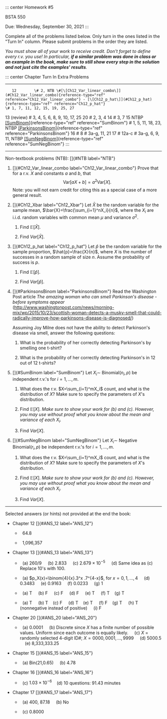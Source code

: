 ::: center
Homework #5

BSTA 550

Due: Wednesday, September 30, 2021
:::

Complete all of the problems listed below. Only turn in the ones listed
in the "Turn In\" column. Please submit problems in the order they are
listed.

*You must show all of your work to receive credit. Don't forget to
define every r.v. you use!* *In particular, **if a similar problem was
done in class or an example in the book, make sure to still show every
step in the solution and not just cite the examples' results**.*

::: center
     Chapter                                                                                                   Turn In                                                                                                                                                    Extra Problems
  ------------- ------------------------------------------------------------------------------------------------------------------------------------------------------------------------------------------------------ ---------------------------------------------------------------------------------------------------------------------
       12        \# 2, NTB \#[\[Ch12_Var_linear_combo\]](#Ch12_Var_linear_combo){reference-type="ref" reference="Ch12_Var_linear_combo"} - [\[Ch12_p_hat\]](#Ch12_p_hat){reference-type="ref" reference="Ch12_p_hat"}                                             \# 1, 7, 11, 12, 15, 19, 25, 27
   13 (review)                                                                                                                                                                                                                                                    \# 3, 4, 5, 6, 8, 9, 10, 17, 25
       20                                                                                                                                                                                                                                                                   \# 2, 3, 4
       14                                                                                                                                                                                                                                                                     \# 3, 7
       15                                                                     NTBP [\[SumBinom\]](#SumBinom){reference-type="ref" reference="SumBinom"}                                                                 \# 1, 5, 11, 18, 23, NTBP [\[ParkinsonsBinom\]](#ParkinsonsBinom){reference-type="ref" reference="ParkinsonsBinom"}
       16                                                                                                        \# 8                                                                                                                                                     \# 3a-g, 11, 21
       17                                                                                                      \# 12a-c                                                                                                        \# 3a-g, 6, 9, 11, NTBP [\[SumNegBinom\]](#SumNegBinom){reference-type="ref" reference="SumNegBinom"}
:::

------------------------------------------------------------------------

Non-textbook problems (NTB): []{#NTB label="NTB"}

1.  []{#Ch12_Var_linear_combo label="Ch12_Var_linear_combo"} Prove that
    for a r.v. $X$ and constants $a$ and $b$, that
    $$\mathrm{Var}[aX+b]=a^2\mathrm{Var}[X].$$ Note: you will not earn
    credit for citing this as a special case of a more general result.

2.  []{#Ch12_Xbar label="Ch12_Xbar"} Let $\bar{X}$ be the random
    variable for the sample mean, $\bar{X}=\frac{\sum_{i=1}^nX_i}{n}$,
    where the $X_i$ are i.i.d. random variables with common mean $\mu$
    and variance $\sigma^2$.

    1.  Find $\mathbb{E}[\bar{X}]$.

    2.  Find $Var[\bar{X}]$.

3.  []{#Ch12_p_hat label="Ch12_p_hat"} Let $\hat{p}$ be the random
    variable for the sample proportion, $\hat{p}=\frac{X}{n}$, where $X$
    is the number of successes in a random sample of size $n$. Assume
    the probability of success is $p$.

    1.  Find $\mathbb{E}[\hat{p}]$.

    2.  Find $Var[\hat{p}]$.

4.  []{#ParkinsonsBinom label="ParkinsonsBinom"} Read the Washington
    Post article *The amazing woman who can smell Parkinson's disease -
    before symptoms appear*
    (<http://www.washingtonpost.com/news/morning-mix/wp/2015/10/23/scottish-woman-detects-a-musky-smell-that-could-radically-improve-how-parkinsons-disease-is-diagnosed/>)

    Assuming Joy Milne does not have the ability to detect Parkinson's
    disease via smell, answer the following questions:

    1.  What is the probability of her correctly detecting Parkinson's
        by smelling one t-shirt?

    2.  What is the probability of her correctly detecting Parkinson's
        in 12 out of 12 t-shirts?

5.  []{#SumBinom label="SumBinom"} Let $X_i\sim$ Binomial($n_i,p$) be
    independent r.v.'s for $i=1,\ldots,m$.

    1.  What does the r.v. $X=\sum_{i=1}^mX_i$ count, and what is the
        distribution of $X$? Make sure to specify the parameters of
        $X$'s distribution.

    2.  Find $\mathbb{E}[X]$. *Make sure to show your work for (b) and
        (c). However, you may use without proof what you know about the
        mean and variance of each $X_i$.*

    3.  Find $Var[X]$.

6.  []{#SumNegBinom label="SumNegBinom"} Let $X_i\sim$ Negative
    Binomial($r_i,p$) be independent r.v.'s for $i=1,\ldots,m$.

    1.  What does the r.v. $X=\sum_{i=1}^mX_i$ count, and what is the
        distribution of $X$? Make sure to specify the parameters of
        $X$'s distribution.

    2.  Find $\mathbb{E}[X]$. *Make sure to show your work for (b) and
        (c). However, you may use without proof what you know about the
        mean and variance of each $X_i$.*

    3.  Find $Var[X]$.

------------------------------------------------------------------------

Selected answers (or hints) not provided at the end the book:

-   Chapter 12 []{#ANS_12 label="ANS_12"}

    -     64.8

    -     1,096,357

-   Chapter 13 []{#ANS_13 label="ANS_13"}

    -     (a) 260/9     (b) 2.833     (c) $2.679\times 10^{-5}$     (d)
        Same idea as (c) Replace 10's with 100.     

    -     (a) $p_X(x)=\binom{4}{x}.3^x .7^{4-x}$, for $x=0,1,\ldots,4$
            (d) 0.3483     (e) 0.9163     (f) 0.0233     (g) 1

    -     (a) T     (b) F     (c) F     (d) F     (e) T     (f) T    (g)
        T

    -     (a) T     (b) T    (c) F     (d) T    (e) T     (f) F    (g) T
            (h) T (nonnegative instead of positive)     (i) F

-   Chapter 20 []{#ANS_20 label="ANS_20"}

    -     (a) 0.0001     (b) Discrete since $X$ has a finite number of
        possible values. Uniform since each outcome is equally likely.
            (c) $X$ = randomly selected 4-digit ID#;
        $X=0000,0001,\ldots,9999$     (d) 5000.5     (e) 8,333,333.25

-   Chapter 15 []{#ANS_15 label="ANS_15"}

    -     (a) Bin(21,0.65)     (b) 4.78     

-   Chapter 16 []{#ANS_16 label="ANS_16"}

    -     (c) $1.03\times 10^{-6}$    (d) 10 questions: 91.43
        minutes    

-   Chapter 17 []{#ANS_17 label="ANS_17"}

    -     (a) 400, 87.18     (b) No     

    -     (c) 0.8000
